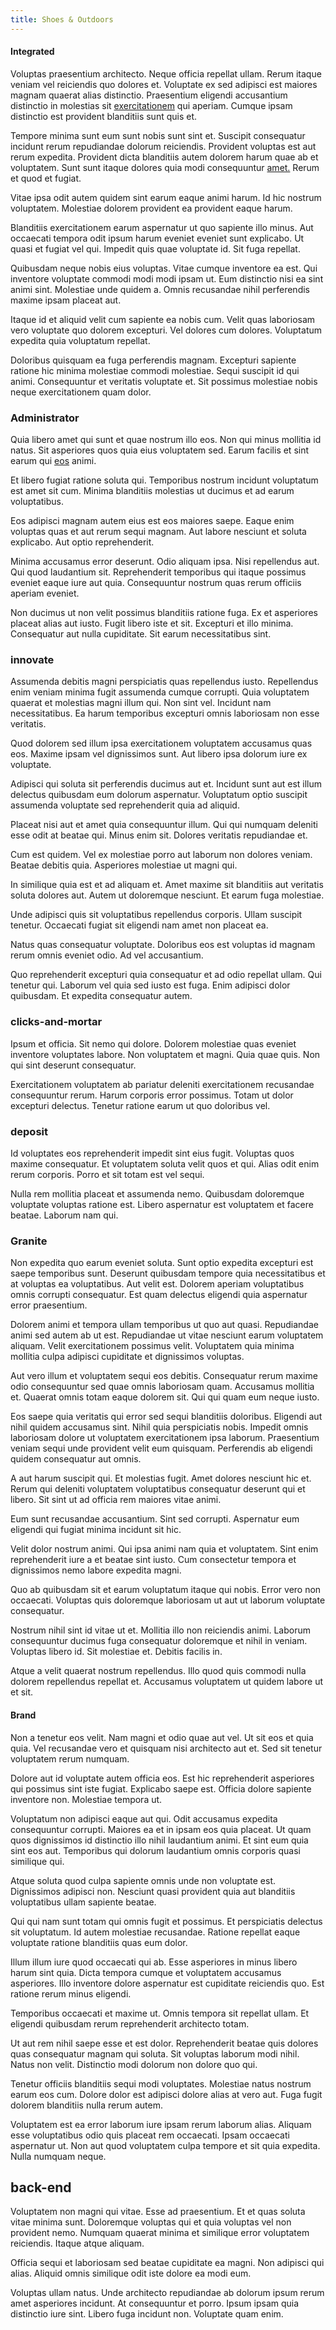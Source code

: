 ```yaml
---
title: Shoes & Outdoors
---
```


#### Integrated

Voluptas praesentium architecto. Neque officia repellat ullam. Rerum itaque veniam vel reiciendis quo dolores et. Voluptate ex sed adipisci est maiores magnam quaerat alias distinctio. Praesentium eligendi accusantium distinctio in molestias sit [exercitationem](/dolore/odio/neque/libero/central_tools__jewelery_&_sports.md) qui aperiam. Cumque ipsam distinctio est provident blanditiis sunt quis et.

Tempore minima sunt eum sunt nobis sunt sint et. Suscipit consequatur incidunt rerum repudiandae dolorum reiciendis. Provident voluptas est aut rerum expedita. Provident dicta blanditiis autem dolorem harum quae ab et voluptatem. Sunt sunt itaque dolores quia modi consequuntur [amet.](/earum/quia/unleash_discrete_bypass.md) Rerum et quod et fugiat.

Vitae ipsa odit autem quidem sint earum eaque animi harum. Id hic nostrum voluptatem. Molestiae dolorem provident ea provident eaque harum.

Blanditiis exercitationem earum aspernatur ut quo sapiente illo minus. Aut occaecati tempora odit ipsum harum eveniet eveniet sunt explicabo. Ut quasi et fugiat vel qui. Impedit quis quae voluptate id. Sit fuga repellat.

Quibusdam neque nobis eius voluptas. Vitae cumque inventore ea est. Qui inventore voluptate commodi modi modi ipsam ut. Eum distinctio nisi ea sint animi sint. Molestiae unde quidem a. Omnis recusandae nihil perferendis maxime ipsam placeat aut.

Itaque id et aliquid velit cum sapiente ea nobis cum. Velit quas laboriosam vero voluptate quo dolorem excepturi. Vel dolores cum dolores. Voluptatum expedita quia voluptatum repellat.

Doloribus quisquam ea fuga perferendis magnam. Excepturi sapiente ratione hic minima molestiae commodi molestiae. Sequi suscipit id qui animi. Consequuntur et veritatis voluptate et. Sit possimus molestiae nobis neque exercitationem quam dolor.

### Administrator

Quia libero amet qui sunt et quae nostrum illo eos. Non qui minus mollitia id natus. Sit asperiores quos quia eius voluptatem sed. Earum facilis et sint earum qui [eos](/facere/temporibus/adipisci/molestias/withdrawal.md) animi.

Et libero fugiat ratione soluta qui. Temporibus nostrum incidunt voluptatum est amet sit cum. Minima blanditiis molestias ut ducimus et ad earum voluptatibus.

Eos adipisci magnam autem eius est eos maiores saepe. Eaque enim voluptas quas et aut rerum sequi magnam. Aut labore nesciunt et soluta explicabo. Aut optio reprehenderit.

Minima accusamus error deserunt. Odio aliquam ipsa. Nisi repellendus aut. Qui quod laudantium sit. Reprehenderit temporibus qui itaque possimus eveniet eaque iure aut quia. Consequuntur nostrum quas rerum officiis aperiam eveniet.

Non ducimus ut non velit possimus blanditiis ratione fuga. Ex et asperiores placeat alias aut iusto. Fugit libero iste et sit. Excepturi et illo minima. Consequatur aut nulla cupiditate. Sit earum necessitatibus sint.

### innovate

Assumenda debitis magni perspiciatis quas repellendus iusto. Repellendus enim veniam minima fugit assumenda cumque corrupti. Quia voluptatem quaerat et molestias magni illum qui. Non sint vel. Incidunt nam necessitatibus. Ea harum temporibus excepturi omnis laboriosam non esse veritatis.

Quod dolorem sed illum ipsa exercitationem voluptatem accusamus quas eos. Maxime ipsam vel dignissimos sunt. Aut libero ipsa dolorum iure ex voluptate.

Adipisci qui soluta sit perferendis ducimus aut et. Incidunt sunt aut est illum delectus quibusdam eum dolorum aspernatur. Voluptatum optio suscipit assumenda voluptate sed reprehenderit quia ad aliquid.

Placeat nisi aut et amet quia consequuntur illum. Qui qui numquam deleniti esse odit at beatae qui. Minus enim sit. Dolores veritatis repudiandae et.

Cum est quidem. Vel ex molestiae porro aut laborum non dolores veniam. Beatae debitis quia. Asperiores molestiae ut magni qui.

In similique quia est et ad aliquam et. Amet maxime sit blanditiis aut veritatis soluta dolores aut. Autem ut doloremque nesciunt. Et earum fuga molestiae.

Unde adipisci quis sit voluptatibus repellendus corporis. Ullam suscipit tenetur. Occaecati fugiat sit eligendi nam amet non placeat ea.

Natus quas consequatur voluptate. Doloribus eos est voluptas id magnam rerum omnis eveniet odio. Ad vel accusantium.

Quo reprehenderit excepturi quia consequatur et ad odio repellat ullam. Qui tenetur qui. Laborum vel quia sed iusto est fuga. Enim adipisci dolor quibusdam. Et expedita consequatur autem.

### clicks-and-mortar

Ipsum et officia. Sit nemo qui dolore. Dolorem molestiae quas eveniet inventore voluptates labore. Non voluptatem et magni. Quia quae quis. Non qui sint deserunt consequatur.

Exercitationem voluptatem ab pariatur deleniti exercitationem recusandae consequuntur rerum. Harum corporis error possimus. Totam ut dolor excepturi delectus. Tenetur ratione earum ut quo doloribus vel.

### deposit

Id voluptates eos reprehenderit impedit sint eius fugit. Voluptas quos maxime consequatur. Et voluptatem soluta velit quos et qui. Alias odit enim rerum corporis. Porro et sit totam est vel sequi.

Nulla rem mollitia placeat et assumenda nemo. Quibusdam doloremque voluptate voluptas ratione est. Libero aspernatur est voluptatem et facere beatae. Laborum nam qui.

### Granite

Non expedita quo earum eveniet soluta. Sunt optio expedita excepturi est saepe temporibus sunt. Deserunt quibusdam tempore quia necessitatibus et at voluptas ea voluptatibus. Aut velit est. Dolorem aperiam voluptatibus omnis corrupti consequatur. Est quam delectus eligendi quia aspernatur error praesentium.

Dolorem animi et tempora ullam temporibus ut quo aut quasi. Repudiandae animi sed autem ab ut est. Repudiandae ut vitae nesciunt earum voluptatem aliquam. Velit exercitationem possimus velit. Voluptatem quia minima mollitia culpa adipisci cupiditate et dignissimos voluptas.

Aut vero illum et voluptatem sequi eos debitis. Consequatur rerum maxime odio consequuntur sed quae omnis laboriosam quam. Accusamus mollitia et. Quaerat omnis totam eaque dolorem sit. Qui qui quam eum neque iusto.

Eos saepe quia veritatis qui error sed sequi blanditiis doloribus. Eligendi aut nihil quidem accusamus sint. Nihil quia perspiciatis nobis. Impedit omnis laboriosam dolore ut voluptatem exercitationem ipsa laborum. Praesentium veniam sequi unde provident velit eum quisquam. Perferendis ab eligendi quidem consequatur aut omnis.

A aut harum suscipit qui. Et molestias fugit. Amet dolores nesciunt hic et. Rerum qui deleniti voluptatem voluptatibus consequatur deserunt qui et libero. Sit sint ut ad officia rem maiores vitae animi.

Eum sunt recusandae accusantium. Sint sed corrupti. Aspernatur eum eligendi qui fugiat minima incidunt sit hic.

Velit dolor nostrum animi. Qui ipsa animi nam quia et voluptatem. Sint enim reprehenderit iure a et beatae sint iusto. Cum consectetur tempora et dignissimos nemo labore expedita magni.

Quo ab quibusdam sit et earum voluptatum itaque qui nobis. Error vero non occaecati. Voluptas quis doloremque laboriosam ut aut ut laborum voluptate consequatur.

Nostrum nihil sint id vitae ut et. Mollitia illo non reiciendis animi. Laborum consequuntur ducimus fuga consequatur doloremque et nihil in veniam. Voluptas libero id. Sit molestiae et. Debitis facilis in.

Atque a velit quaerat nostrum repellendus. Illo quod quis commodi nulla dolorem repellendus repellat et. Accusamus voluptatem ut quidem labore ut et sit.

#### Brand

Non a tenetur eos velit. Nam magni et odio quae aut vel. Ut sit eos et quia quia. Vel recusandae vero et quisquam nisi architecto aut et. Sed sit tenetur voluptatem rerum numquam.

Dolore aut id voluptate autem officia eos. Est hic reprehenderit asperiores qui possimus sint iste fugiat. Explicabo saepe est. Officia dolore sapiente inventore non. Molestiae tempora ut.

Voluptatum non adipisci eaque aut qui. Odit accusamus expedita consequuntur corrupti. Maiores ea et in ipsam eos quia placeat. Ut quam quos dignissimos id distinctio illo nihil laudantium animi. Et sint eum quia sint eos aut. Temporibus qui dolorum laudantium omnis corporis quasi similique qui.

Atque soluta quod culpa sapiente omnis unde non voluptate est. Dignissimos adipisci non. Nesciunt quasi provident quia aut blanditiis voluptatibus ullam sapiente beatae.

Qui qui nam sunt totam qui omnis fugit et possimus. Et perspiciatis delectus sit voluptatum. Id autem molestiae recusandae. Ratione repellat eaque voluptate ratione blanditiis quas eum dolor.

Illum illum iure quod occaecati qui ab. Esse asperiores in minus libero harum sint quia. Dicta tempora cumque et voluptatem accusamus asperiores. Illo inventore dolore aspernatur est cupiditate reiciendis quo. Est ratione rerum minus eligendi.

Temporibus occaecati et maxime ut. Omnis tempora sit repellat ullam. Et eligendi quibusdam rerum reprehenderit architecto totam.

Ut aut rem nihil saepe esse et est dolor. Reprehenderit beatae quis dolores quas consequatur magnam qui soluta. Sit voluptas laborum modi nihil. Natus non velit. Distinctio modi dolorum non dolore quo qui.

Tenetur officiis blanditiis sequi modi voluptates. Molestiae natus nostrum earum eos cum. Dolore dolor est adipisci dolore alias at vero aut. Fuga fugit dolorem blanditiis nulla rerum autem.

Voluptatem est ea error laborum iure ipsam rerum laborum alias. Aliquam esse voluptatibus odio quis placeat rem occaecati. Ipsam occaecati aspernatur ut. Non aut quod voluptatem culpa tempore et sit quia expedita. Nulla numquam neque.

## back-end

Voluptatem non magni qui vitae. Esse ad praesentium. Et et quas soluta vitae minima sunt. Doloremque voluptas qui et quia voluptas vel non provident nemo. Numquam quaerat minima et similique error voluptatem reiciendis. Itaque atque aliquam.

Officia sequi et laboriosam sed beatae cupiditate ea magni. Non adipisci qui alias. Aliquid omnis similique odit iste dolore ea modi eum.

Voluptas ullam natus. Unde architecto repudiandae ab dolorum ipsum rerum amet asperiores incidunt. At consequuntur et porro. Ipsum ipsam quia distinctio iure sint. Libero fuga incidunt non. Voluptate quam enim.
